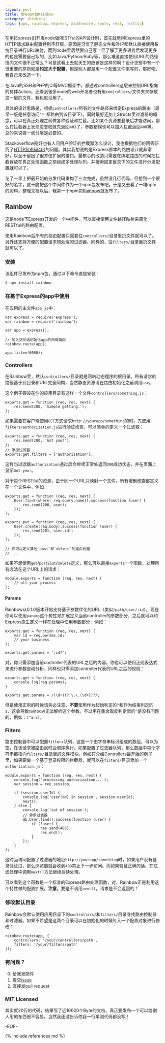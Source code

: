 ```yaml
---
layout: post
title: 发布npm包Rainbow
category: thinking
tags: [npm, rainbow, express, middleware, route, rest, restful]
---
```


在用[Express][]开发node做RESTful的API设计时，首先就觉得Express里的HTTP请求路由配置特别不舒服。原因是习惯了静态文件和PHP都默认直接使用系统目录进行URL映射，而到node里居然要自己写！但了解了更多语言后发现更多的也是需要自己写的，比如Java/Python/Ruby等。那么难道直接使用URL的路径指向文件很不正常么？可是这看上去就天生的应该是这样的啊！设计思想中有一个很重要的原则就是**约定大于配置**，但是别人都是用一个配置文件来写的，那好吧，我自己来改造一下。

在Java的SSH和PHP的CI等MVC框架中，都通过controllers这层来控制URL指向的具体Action。还看到很多node的web开发者也有用`controllers/`文件夹来存放这一层的文件，我也就沿用了。

具体的设计思路是，根据`controllers/`所有的文件路径来绑定Express的路由（最早一版是任意访问`'*'`都路由到该目录下）。同时最好还加上Structs里过滤器的概念，可以在真正处理之前做各种验证和拦截，比如某个资源要登录后才能访问，那么在拦截器上发现没登陆就先返回`403`了，参数错误也可以加入拦截返回`400`等。总的来说做一些分层是必要的。

Stackoverflow刚好也有人问用户验证的拦截器怎么设计，我也根据他们的回答研究了[HTTP状态码401](/blog/posts/http-401.html)的问题。其实我想说的是Express原本的路由设计就非常好，以至于留出了很方便扩展的接口。最核心的改造只需要在绑定路由的时候把拦截器放在真正处理函数之前组成多处理队列，并搜索固定目录下的文件进行分发配置就可以了。

花了一早上把最开始的分发代码重构了三次完成，虽然没几行代码，但想到一个很好的名字，就干脆把这个中间件作为一个npm包发布吧。于是又去看了一堆npm的资料，整理文档以后，我第一个npm包[Rainbow](https://github.com/mytharcher/rainbow)就发布了。

## Rainbow ##

这是node下Express开发的一个中间件，可以直接使用文件路径映射来简化RESTful的路由配置。

使用Rainbow后所有的路由配置只需要往`controllers/`目录里扔文件就可以了。另外还支持方便的配置请求预处理的过滤器，同样的，往`filters/`目录里扔文件就可以了。

### 安装 ###

该组件已发布为npm包，通过以下命令直接安装：

	$ npm install rainbow

### 在基于Express的app中使用 ###

在应用的主文件`app.js`中：

	var express = require('express');
	var rainbow = require('rainbow');
	
	var app = express();
	
	// 加入这句话初始化app的所有路由
	rainbow.route(app);
	
	app.listen(6060);

### Controllers ###

在Rainbow里，默认`controllers/`目录就是网站动态程序的根目录，所有请求的路径基于此目录和URL完全同构，当然静态资源请在路由初始化之前调用`use`。

这个例子假设在你的应用目录有这样一个文件`controllers/something.js`：

	exports.get = function (req, res, next) {
		res.send(200, 'Simple getting.');
	};

如果需要在客户端使用`GET`方式请求`http://yourapp/something`的时，先使用`filters/authorization.js`进行验证检查，可以简单的定义一个过滤器：

	exports.get = function (req, res, next) {
		res.send(200, 'Got you!');
	};
	// 添加过滤器
	exports.get.filters = ['authorization'];

这样当过滤器`authorization`通过后会继续正常处返回`200`成功状态，并在页面上显示`Got you!`。

对于每个RESTful的资源，由于同一个URL只映射一个文件，所有增删改查都定义在一个文件中，例如：

	exports.get = function (req, res, next) {
		User.find({where: req.query.name}).success(function (user) {
			res.send(200, user);
		});
	};
	
	exports.put = function (req, res, next) {
		User.create(req.body).success(function (user) {
			res.send(201, user.id);
		});
	};
	
	// 你可以定义其他`post`和`delete`的路由处理
	// ...

如果不想使用`get`/`post`/`put`/`delete`定义，那么可以直接`exports`一个函数，处理所有方法在这个URL上的请求：

	module.exports = function (req, res, next) {
		// all your process
	};

#### Params ####

Rainbow从0.1.0版本开始支持基于参数优化的URL（类似`/path/user/:id`）。现在你可以使用`params`这个属性来扩展定义当前controller的参数部分，之后就可以和Express原生定义一样在处理中使用参数部分，例如：

	exports.get = function (req, res, next) {
		var id = req.params.id;
		// your business
	};

	exports.get.params = ':id?';

对，你只需添加当前controller代表的URL之后的内容。你也可以使用正则表达式来进行参数自动分析，同样也只需添加controller代表的URL之后的规则：

	exports.get = function (req, res, next) {
		console.log(req.params);
	}

	exports.get.params = /(\d+)(?:\.\.(\d+))?/;

但是使用正则的时候请务必注意，**不要**使用作为起始判定的`^`和作为结束判定的`$`，这会导致rainbow无法解析这个参数。不过用在集合取反判定里的`^`是没有问题的，例如：`[^a-z]`。

### Filters ###

路由控制器中可以配置`filters`队列，这是一个由字符串标识组成的数组，可以为空，在该请求被路由到时会顺序执行。如果配置了过滤器队列，那么数组中每个字符串都指向`filters/`目录里的文件模块。例如在介绍Controllers最开始的例子里，如果要做一个基于登录权限的拦截器，就可以在`filters/`目录添加一个`authorization.js`：

	module.exports = function (req, res, next) {
		console.log('processing authorization...');
		var session = req.session;
		
		if (session.userId) {
			console.log('user(%d) in session', session.userId);
			next();
		} else {
			console.log('out of session');
			// 异步过滤器
			db.User.find().success(function (user) {
				if (!user) {
					res.send(403);
					res.end();
				}
			});
		}
	};

这时当访问配置了过滤器的地址`http://yourapp/something`时，如果用户没有登录验证过，那么浏览器就会收到`403`禁止下一步访问。而如果验证正确的话，在过滤处理中调用`next()`方法继续后续处理。

可以看到这个函数是一个标准的Express路由处理函数，对，Rainbow正是利用这个特性做的配置扩展。**注意**，要是不调用`next()`，请求是不会返回的！

### 修改默认目录 ###

Rainbow会默认使用应用目录下的`controllers/`和`filters/`目录寻找路由控制器和过滤器。如果不希望是这两个目录可以在初始化的时候传入一个配置对象进行修改：

	rainbow.route(app, {
		controllers: '/your/controllers/path',
		filters: '/your/filters/path'
	});

### 有问题？ ###

0. 给我发邮件
0. 提交[issue](https://github.com/mytharcher/rainbow/issues)
0. 直接发pull request

### MIT Licensed ###

其实就20行的代码，结果写了近10000个Byte的文档。真正要发布一个可以给别人用的东西很不容易。当然我还没告诉你我一行单测代码都没写！

-EOF-

{% include references.md %}
